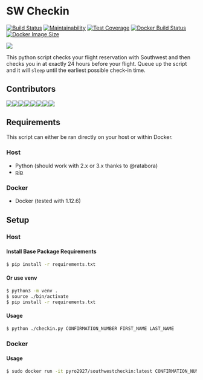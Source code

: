 # SW Checkin

[![Build Status](https://travis-ci.org/pyro2927/SouthwestCheckin.svg?branch=master)](https://travis-ci.org/pyro2927/SouthwestCheckin)
[![Maintainability](https://api.codeclimate.com/v1/badges/aa1c955dfcba58a7352f/maintainability)](https://codeclimate.com/github/pyro2927/SouthwestCheckin/maintainability)
[![Test Coverage](https://api.codeclimate.com/v1/badges/aa1c955dfcba58a7352f/test_coverage)](https://codeclimate.com/github/pyro2927/SouthwestCheckin/test_coverage)
[![Docker Build Status](https://img.shields.io/docker/automated/pyro2927/southwestcheckin.svg?style=flat)](https://hub.docker.com/r/pyro2927/southwestcheckin)
[![Docker Image Size](https://images.microbadger.com/badges/image/pyro2927/southwestcheckin.svg)](https://microbadger.com/images/pyro2927/southwestcheckin)

![](http://www.southwest-heart.com/img/heart/heart_1.jpg)

This python script checks your flight reservation with Southwest and then checks you in at exactly 24 hours before your flight.  Queue up the script and it will `sleep` until the earliest possible check-in time.

## Contributors

[![](https://sourcerer.io/fame/pyro2927/pyro2927/SouthwestCheckin/images/0)](https://sourcerer.io/fame/pyro2927/pyro2927/SouthwestCheckin/links/0)[![](https://sourcerer.io/fame/pyro2927/pyro2927/SouthwestCheckin/images/1)](https://sourcerer.io/fame/pyro2927/pyro2927/SouthwestCheckin/links/1)[![](https://sourcerer.io/fame/pyro2927/pyro2927/SouthwestCheckin/images/2)](https://sourcerer.io/fame/pyro2927/pyro2927/SouthwestCheckin/links/2)[![](https://sourcerer.io/fame/pyro2927/pyro2927/SouthwestCheckin/images/3)](https://sourcerer.io/fame/pyro2927/pyro2927/SouthwestCheckin/links/3)[![](https://sourcerer.io/fame/pyro2927/pyro2927/SouthwestCheckin/images/4)](https://sourcerer.io/fame/pyro2927/pyro2927/SouthwestCheckin/links/4)[![](https://sourcerer.io/fame/pyro2927/pyro2927/SouthwestCheckin/images/5)](https://sourcerer.io/fame/pyro2927/pyro2927/SouthwestCheckin/links/5)[![](https://sourcerer.io/fame/pyro2927/pyro2927/SouthwestCheckin/images/6)](https://sourcerer.io/fame/pyro2927/pyro2927/SouthwestCheckin/links/6)[![](https://sourcerer.io/fame/pyro2927/pyro2927/SouthwestCheckin/images/7)](https://sourcerer.io/fame/pyro2927/pyro2927/SouthwestCheckin/links/7)


## Requirements

This script can either be ran directly on your host or within Docker.

### Host

* Python (should work with 2.x or 3.x thanks to @ratabora)
* [pip](https://pypi.python.org/pypi/pip)

### Docker

* Docker (tested with 1.12.6)

## Setup

### Host

#### Install Base Package Requirements

```bash
$ pip install -r requirements.txt
```

#### Or use venv

```bash
$ python3 -m venv .
$ source ./bin/activate
$ pip install -r requirements.txt
```

#### Usage

```bash
$ python ./checkin.py CONFIRMATION_NUMBER FIRST_NAME LAST_NAME
```

### Docker

#### Usage

```bash
$ sudo docker run -it pyro2927/southwestcheckin:latest CONFIRMATION_NUMBER FIRST_NAME LAST_NAME
```
